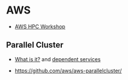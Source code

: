 # AWS 
- [AWS HPC Workshop](https://www.hpcworkshops.com/01-hpc-overview.html) 

## Parallel Cluster
- [What is it?](https://docs.aws.amazon.com/parallelcluster/latest/ug/what-is-aws-parallelcluster.html) and [dependent services](https://docs.aws.amazon.com/parallelcluster/latest/ug/aws-services-v3.html)


- https://github.com/aws/aws-parallelcluster/